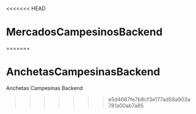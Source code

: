 <<<<<<< HEAD
# MercadosCampesinosBackend
=======
# AnchetasCampesinasBackend
Anchetas Campesinas Backend
>>>>>>> e5d4687fe7b8cf3e177ad59a903a781a00ab7a85
